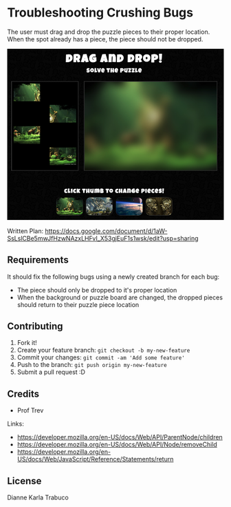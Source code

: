 # Troubleshooting Crushing Bugs
The user must drag and drop the puzzle pieces to their proper location. When the spot already has a piece, the piece should not be dropped.

![drag and drop puzzle game](images/UI.png "drag and drop puzzle game")

Written Plan: https://docs.google.com/document/d/1aW-SsLslCBe5mwJfHzwNAzxLHFvI_X53gjEuF1s1wsk/edit?usp=sharing


## Requirements
It should fix the following bugs using a newly created branch for each bug:

* The piece should only be dropped to it's proper location
* When the background or puzzle board are changed, the dropped pieces should return to their puzzle piece location


## Contributing

1. Fork it!
2. Create your feature branch: `git checkout -b my-new-feature`
3. Commit your changes: `git commit -am 'Add some feature'`
4. Push to the branch: `git push origin my-new-feature`
5. Submit a pull request :D

## Credits

* Prof Trev

Links:
* https://developer.mozilla.org/en-US/docs/Web/API/ParentNode/children
* https://developer.mozilla.org/en-US/docs/Web/API/Node/removeChild
* https://developer.mozilla.org/en-US/docs/Web/JavaScript/Reference/Statements/return

## License
Dianne Karla Trabuco
